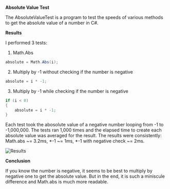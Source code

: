 **Absolute Value Test**

The AbsoluteValueTest is a program to test the speeds of various methods to get the absolute value of a number in C#.

**Results**

I performed 3 tests:

1. Math.Abs
   
```csharp
absolute = Math.Abs(i);
```

2. Multiply by -1 without checking if the number is negative
   
```csharp
absolute = i * -1;
```

3. Multiply by -1 while checking if the number is negative

```csharp
if (i < 0)
{
    absolute = i * -1;
}
```

Each test took the abosolute value of a negative number looping from -1 to -1,000,000. The tests ran 1,000 times and the elapsed time to create each absolute value was averaged for the result. The results were consistently: Math.abs ~= 3.2ms, *-1 ~= 1ms, *-1 with negative check ~= 2ms.

![Results](../master/media/absolutevaluetest.PNG)

**Conclusion**

If you know the number is negative, it seems to be best to multiply by negative one to get the absolute value. But in the end, it is such a miniscule difference and Math.abs is much more readable.

